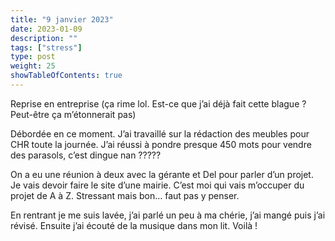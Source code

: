 ```yaml
---
title: "9 janvier 2023"
date: 2023-01-09
description: ""
tags: ["stress"]
type: post
weight: 25
showTableOfContents: true
---
```


Reprise en entreprise (ça rime lol. Est-ce que j’ai déjà fait cette blague ? Peut-être ça m’étonnerait pas)

Débordée en ce moment. J’ai travaillé sur la rédaction des meubles pour CHR toute la journée. J’ai réussi à pondre presque 450 mots pour vendre des parasols, c’est dingue nan ?????

On a eu une réunion à deux avec la gérante et Del pour parler d’un projet. Je vais devoir faire le site d’une mairie. C’est moi qui vais m’occuper du projet de A à Z. Stressant mais bon… faut pas y penser.

En rentrant je me suis lavée, j’ai parlé un peu à ma chérie, j’ai mangé puis j’ai révisé. Ensuite j’ai écouté de la musique dans mon lit. Voilà !
